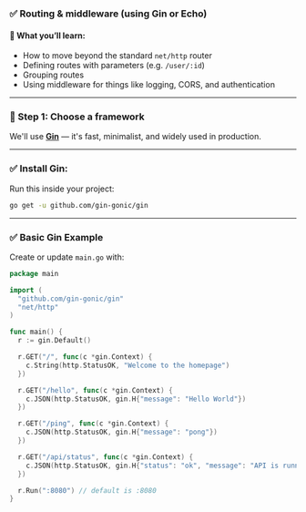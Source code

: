 ### ✅ **Routing & middleware (using Gin or Echo)**

#### 🔀 What you’ll learn:

* How to move beyond the standard `net/http` router
* Defining routes with parameters (e.g. `/user/:id`)
* Grouping routes
* Using middleware for things like logging, CORS, and authentication

---

### 🚀 Step 1: Choose a framework

We'll use **[Gin](https://github.com/gin-gonic/gin)** — it's fast, minimalist, and widely used in production.

---

### ✅ Install Gin:

Run this inside your project:

```bash
go get -u github.com/gin-gonic/gin
```

---

### ✅ Basic Gin Example

Create or update `main.go` with:

```go
package main

import (
  "github.com/gin-gonic/gin"
  "net/http"
)

func main() {
  r := gin.Default()

  r.GET("/", func(c *gin.Context) {
    c.String(http.StatusOK, "Welcome to the homepage")
  })

  r.GET("/hello", func(c *gin.Context) {
    c.JSON(http.StatusOK, gin.H{"message": "Hello World"})
  })

  r.GET("/ping", func(c *gin.Context) {
    c.JSON(http.StatusOK, gin.H{"message": "pong"})
  })

  r.GET("/api/status", func(c *gin.Context) {
    c.JSON(http.StatusOK, gin.H{"status": "ok", "message": "API is running"})
  })

  r.Run(":8080") // default is :8080
}
```
